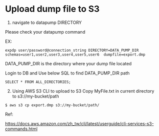# Upload dump file to S3


1. navigate to datapump DIRECTORY

Please check your datapump command

EX:
```
expdp user/password@connection_string DIRECTORY=DATA_PUMP_DIR schemas=user1,user2,user3,user4,user5,user6  dumpfile=export.dmp
```
DATA_PUMP_DIR is the directory where your dump file located

Login to DB and Use below SQL to find DATA_PUMP_DIR path
```
SELECT * FROM ALL_DIRECTORIES;
```

2. Using AWS S3 CLI to upload to S3
Copy MyFile.txt in current directory to s3://my-bucket/path
```
$ aws s3 cp export.dmp s3://my-bucket/path/
```
Ref:

https://docs.aws.amazon.com/zh_tw/cli/latest/userguide/cli-services-s3-commands.html
